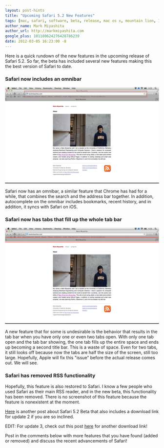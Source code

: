 ```yaml
---
layout: post-hints
title: "Upcoming Safari 5.2 New Features"
tags: [mac, safari, software, beta, release, mac os x, mountain lion, 10.8]
author_name: Mark Miyashita
author_url: http://markmiyashita.com
google_plus: 101180624276428786239
date: 2012-03-05 16:23:00 -8
---
```


Here is a quick rundown of the new features in the upcoming release of Safari 5.2. So far, the beta has included several new features making this the best version of Safari to date.

<h3>Safari now includes an omnibar</h3>

<img class="clear blog-image full-border" src="/images/omnibar_safari.png" title="Omnibar">

Safari now has an omnibar, a similar feature that Chrome has had for a while, that combines the search and the address bar together. In addition, autocomplete on the omnibar includes bookmarks, recent history, and in addition, it syncs with Safari on iOS.

<h3>Safari now has tabs that fill up the whole tab bar</h3>

<img class="clear blog-image full-border" src="/images/one_tab_safari.png" title="One Tab">

A new feature that for some is undesirable is the behavior that results in the tab bar when you have only one or even two tabs open. With only one tab open and the tab bar showing, the one tab fills up the entire space and ends up becoming a second title bar. This is a waste of space. Even for two tabs, it still looks off because now the tabs are half the size of the screen, still too large. Hopefully, Apple will fix this "issue" before the actual release comes out. We will see.

<h3>Safari has removed RSS functionality</h3>

Hopefully, this feature is also restored to Safari. I know a few people who used Safari as their main RSS reader, and in the new beta, this functionality has been removed. There is no screenshot of this feature because the feature is nonexistent at the moment.

<a href="/safari-5-2-beta">Here</a> is another post about Safari 5.2 Beta that also includes a download link for update 2 if you are so inclined.

EDIT: For update 3, check out this post <a href="/new-safari-5-2-beta-update-3-download/">here</a> for another download link!

Post in the comments below with more features that you have found (added or removed) and discuss the recent advancements of Safari!
